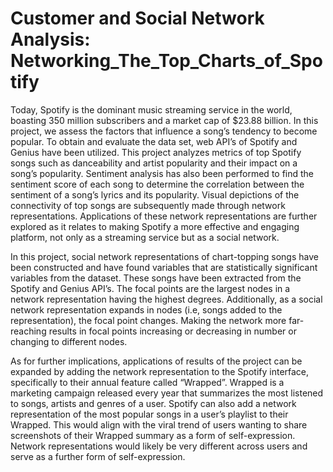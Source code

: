 # Customer and Social Network Analysis: Networking_The_Top_Charts_of_Spotify

Today, Spotify is the dominant music streaming service in the world, boasting 350 million subscribers and a market cap of $23.88 billion. In this project, we assess the factors that influence a song’s tendency to become popular. To obtain and evaluate the data set, web API’s of Spotify and Genius have been utilized. This project analyzes metrics of top Spotify songs such as danceability and artist popularity and their impact on a song’s popularity. Sentiment analysis has also been performed to find the sentiment score of each song to determine the correlation between the sentiment of a song’s lyrics and its popularity. Visual depictions of the connectivity of top songs are subsequently made through network representations. Applications of these network representations are further explored as it relates to making Spotify a more effective and engaging platform, not only as a streaming service but as a social network.

In this project, social network representations of chart-topping songs have been constructed and have found variables that are statistically significant variables from the dataset. These songs have been extracted from the Spotify and Genius API’s. The focal points are the largest nodes in a network representation having the highest degrees. Additionally, as a social network representation expands in nodes (i.e, songs added to the representation), the focal point changes. Making the network more far-reaching results in focal points increasing or decreasing in number or changing to different nodes.

As for further implications, applications of results of the project can be expanded by adding the network representation to the Spotify interface, specifically to their annual feature called “Wrapped”. Wrapped is a marketing campaign released every year that summarizes the most listened to songs, artists and genres of a user. Spotify can also add a network representation of the most popular songs in a user’s playlist to their Wrapped. This would align with the viral trend of users wanting to share screenshots of their Wrapped summary as a form of self-expression. Network representations would likely be very different across users and serve as a further form of self-expression.
